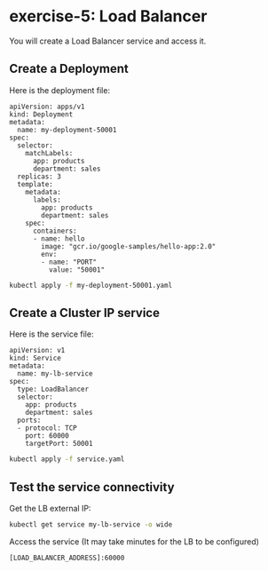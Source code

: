 # exercise-5: Load Balancer

You will create a Load Balancer service and access it.

## Create a Deployment

Here is the deployment file:
```
apiVersion: apps/v1
kind: Deployment
metadata:
  name: my-deployment-50001
spec:
  selector:
    matchLabels:
      app: products
      department: sales
  replicas: 3
  template:
    metadata:
      labels:
        app: products
        department: sales
    spec:
      containers:
      - name: hello
        image: "gcr.io/google-samples/hello-app:2.0"
        env:
        - name: "PORT"
          value: "50001"
```

```sh 
kubectl apply -f my-deployment-50001.yaml
```

## Create a Cluster IP service

Here is the service file:
```
apiVersion: v1
kind: Service
metadata:
  name: my-lb-service
spec:
  type: LoadBalancer
  selector:
    app: products
    department: sales
  ports:
  - protocol: TCP
    port: 60000
    targetPort: 50001
```

```sh 
kubectl apply -f service.yaml
```

## Test the service connectivity

Get the LB external IP:
```sh
kubectl get service my-lb-service -o wide
```

Access the service (It may take minutes for the LB to be configured)
```
[LOAD_BALANCER_ADDRESS]:60000
```


